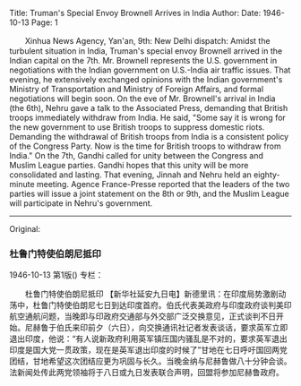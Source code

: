 Title: Truman's Special Envoy Brownell Arrives in India
Author:
Date: 1946-10-13
Page: 1

　　Xinhua News Agency, Yan'an, 9th: New Delhi dispatch: Amidst the turbulent situation in India, Truman's special envoy Brownell arrived in the Indian capital on the 7th. Mr. Brownell represents the U.S. government in negotiations with the Indian government on U.S.-India air traffic issues. That evening, he extensively exchanged opinions with the Indian government's Ministry of Transportation and Ministry of Foreign Affairs, and formal negotiations will begin soon. On the eve of Mr. Brownell's arrival in India (the 6th), Nehru gave a talk to the Associated Press, demanding that British troops immediately withdraw from India. He said, "Some say it is wrong for the new government to use British troops to suppress domestic riots. Demanding the withdrawal of British troops from India is a consistent policy of the Congress Party. Now is the time for British troops to withdraw from India." On the 7th, Gandhi called for unity between the Congress and Muslim League parties. Gandhi hopes that this unity will be more consolidated and lasting. That evening, Jinnah and Nehru held an eighty-minute meeting. Agence France-Presse reported that the leaders of the two parties will issue a joint statement on the 8th or 9th, and the Muslim League will participate in Nehru's government.



<hr /> 

Original: 


### 杜鲁门特使伯朗尼抵印

1946-10-13
第1版()
专栏：

　　杜鲁门特使伯朗尼抵印
    【新华社延安九日电】新德里讯：在印度局势激剧动荡中，杜鲁门特使伯朗尼七日到达印度首府。伯氏代表美政府与印度政府谈判美印航空通航问题，当晚即与印政府交通部与外交部广泛交换意见，正式谈判不日开始。尼赫鲁于伯氏来印前夕（六日），向交换通讯社记者发表谈话，要求英军立即退出印度，他说：“有人说新政府利用英军镇压国内骚乱是不对的，要求英军退出印度是国大党一贯政策，现在是英军退出印度的时候了”甘地在七日呼吁国回两党团结，甘地希望这次团结应更为巩固与长久。当晚金纳与尼赫鲁做八十分钟会谈。法新闻处传此两党领袖将于八日或九日发表联合声明，回盟将参加尼赫鲁政府。
